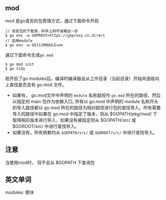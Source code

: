 ## mod

mod 是go语言的包管理方式，通过下面命令开启
```
// 改变包的下载源，科学上网可省略这一步
$ go env -w GOPROXY=https://goproxy.cn,direct
// 启用module
$ go env -w GO111MODULE=on
```

通过下面命令生成`go.mod`
```
$ go mod init 
$ go tidy

```

若开启了go modules后，编译时编译器会从工作目录（当前目录）开始并逐级向上查找是否具有 go.mod 文件。

* 如果有， go.mod文件中声明的 `module` 名称就视作 `go.mod` 所在的路径，然后以指定的 main 包作为依赖入口, 所有以 go.mod 中声明的 module 名称开头的导入路径都以 go.mod 所在的路径为相对路径进行包的查找导入。所有需要导入的路径中如果在 go.mod 中指定了版本，则从 $GOPATH/pkg/mod/ 下取得相应版本进行导入，如果没有被指定则从 $GOPATH/src/ 或 $GOROOT/src/ 中进行查找导入。
* 如果没有，所有依赖均从 `$GOPATH/src/` 或 `$GOROOT/src/` 中进行查找导入。

## 注意

当使用mod时， 将不会从 $GOPATH 下查询包

## 英文单词

modules: 模块
